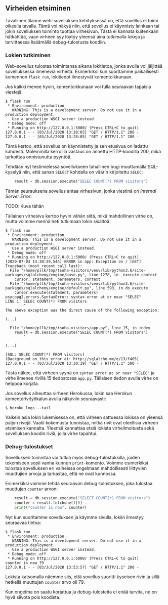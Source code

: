 ## Virheiden etsiminen

Tavallinen tilanne web-sovelluksen kehityksessä on, että sovellus ei toimi oikealla tavalla. Tämä voi näkyä niin, että sovellus ei käynnisty lainkaan tai jokin sovelluksen toiminto tuottaa virhesivun. Tästä ei kannata kuitenkaan hätkähtää, vaan virheen syy löytyy yleensä aina tutkimalla lokeja ja tarvittaessa lisäämällä debug-tulostusta koodiin.

### Lokien tutkiminen

Web-sovellus tulostaa toimintansa aikana lokitietoa, jonka avulla voi jäljittää sovelluksessa ilmeneviä virheitä. Esimerkiksi kun suoritamme paikallisesti komennon `flask run`, lokitiedot ilmestyvät komentoikkunaan.

Jos kaikki menee hyvin, komentoikkunaan voi tulla seuraavan tapaisia viestejä:

```prompt
$ flask run
 * Environment: production
   WARNING: This is a development server. Do not use it in a production deployment.
   Use a production WSGI server instead.
 * Debug mode: off
 * Running on http://127.0.0.1:5000/ (Press CTRL+C to quit)
127.0.0.1 - - [03/Jul/2020 13:28:03] "GET / HTTP/1.1" 200 -
127.0.0.1 - - [03/Jul/2020 13:28:05] "GET / HTTP/1.1" 200 -
```

Tämä kertoo, että sovellus on käynnistetty ja sen etusivua on ladattu kahdesti. Molemmilla kerroilla vastaus on annettu HTTP-koodilla 200, mikä tarkoittaa onnistunutta pyyntöä.

Tehdään nyt testimielessä sovellukseen tahallinen bugi muuttamalla SQL-kyselyä niin, että sanan `SELECT` kohdalla on väärin kirjoitettu `SELEC`:

```python
    result = db.session.execute("SELEC COUNT(*) FROM visitors")
```

Tämän seurauksena sovellus antaa virhesivun, jonka viestinä on _Internal Server Error_:

TODO: Kuva tähän

Tällainen virhesivu kertoo hyvin vähän siitä, mikä mahdollinen virhe on, mutta voimme mennä heti tutkimaan lokin sisältöä:

```prompt
$ flask run
 * Environment: production
   WARNING: This is a development server. Do not use it in a production deployment.
   Use a production WSGI server instead.
 * Debug mode: off
 * Running on http://127.0.0.1:5000/ (Press CTRL+C to quit)
[2020-07-03 13:30:39,544] ERROR in app: Exception on / [GET]
Traceback (most recent call last):
  File "/home/pllk/tmp/tsoha-visitors/venv/lib/python3.6/site-packages/sqlalchemy/engine/base.py", line 1278, in _execute_context
    cursor, statement, parameters, context
  File "/home/pllk/tmp/tsoha-visitors/venv/lib/python3.6/site-packages/sqlalchemy/engine/default.py", line 593, in do_execute
    cursor.execute(statement, parameters)
psycopg2.errors.SyntaxError: syntax error at or near "SELEC"
LINE 1: SELEC COUNT(*) FROM visitors
        ^
The above exception was the direct cause of the following exception:

(...)

  File "/home/pllk/tmp/tsoha-visitors/app.py", line 15, in index
    result = db.session.execute("SELEC COUNT(*) FROM visitors")
        ^

(...)

[SQL: SELEC COUNT(*) FROM visitors]
(Background on this error at: http://sqlalche.me/e/13/f405)
127.0.0.1 - - [03/Jul/2020 13:30:39] "GET / HTTP/1.1" 500 -
```

Tästä näkee, että virheen syynä on `syntax error at or near "SELEC"` ja virhe ilmenee rivillä 15 tiedostossa `app.py`. Tällaisen tiedon avulla virhe on helppoa korjata.

Jos sovellus aiheuttaa virheen Herokussa, lokin saa Herokun komentorivityökalun avulla näkyviin seuraavasti:

```prompt
$ heroku logs --tail
```

Vaikein asia lokin lukemisessa on, että virheen sattuessa lokissa on yleensä paljon rivejä. Vaatii kokemusta tunnistaa, mitkä rivit ovat oleellisia virheen etsimisen kannalta. Yleensä kannattaa etsiä lokista virheilmoitusta sekä sovelluksen koodin riviä, jolla virhe tapahtui.

### Debug-tulostukset

Sovelluksen toimintaa voi tutkia myös debug-tulostuksilla, joiden tekemiseen sopii vanha kunnon `print`-komento. Voimme esimerkiksi tulostaa sovelluksen eri vaiheissa ongelmaan mahdollisesti liittyvien muuttujien arvoja ja tarkastaa, että ne ovat kunnossa.

Esimerkiksi voimme tehdä seuraavan debug-tulostuksen, joka tulostaa muuttujan `counter` arvon:

```python
    result = db.session.execute("SELECT COUNT(*) FROM visitors")
    counter = result.fetchone()[0]
    print("counter is now", counter)
```

Nyt kun suoritamme sovelluksen ja käymme sivulla, lokiin ilmestyy seuraavaa tietoa:

```prompt
$ flask run
 * Environment: production
   WARNING: This is a development server. Do not use it in a production deployment.
   Use a production WSGI server instead.
 * Debug mode: off
 * Running on http://127.0.0.1:5000/ (Press CTRL+C to quit)
counter is now 79
127.0.0.1 - - [03/Jul/2020 13:53:57] "GET / HTTP/1.1" 200 -
```

Lokista katsomalla näemme siis, että sovellus suoritti kyseisen rivin ja sillä hetkellä muuttujan `counter` arvo oli 79.

Kun ongelma on saatu korjattua ja debug-tulosteita ei enää tarvita, ne on hyvä siivota pois koodista.
